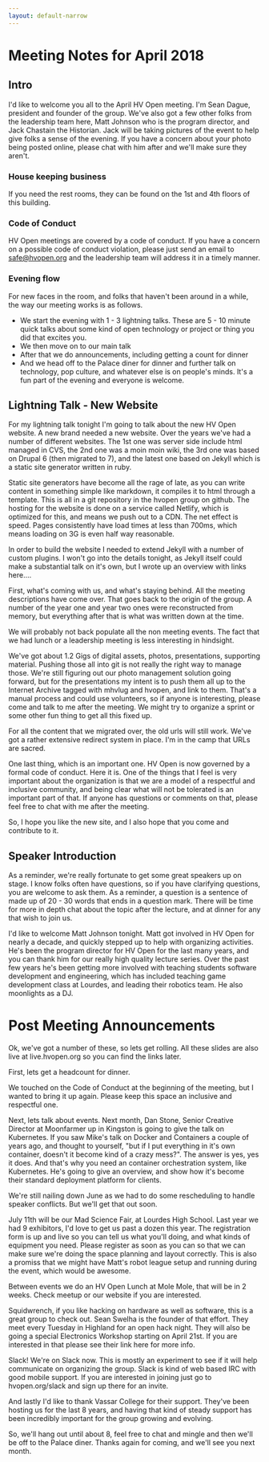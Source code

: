 ```yaml
---
layout: default-narrow
---
```


# Meeting Notes for April 2018 #

## Intro ##

I'd like to welcome you all to the April HV Open meeting. I'm Sean
Dague, president and founder of the group. We've also got a few other
folks from the leadership team here, Matt Johnson who is the program
director, and Jack Chastain the Historian. Jack will be taking
pictures of the event to help give folks a sense of the evening. If
you have a concern about your photo being posted online, please chat
with him after and we'll make sure they aren't.

### House keeping business ###

If you need the rest rooms, they can be found on the 1st and 4th
floors of this building.

### Code of Conduct ###

HV Open meetings are covered by a code of conduct. If you have a
concern on a possible code of conduct violation, please just send an
email to safe@hvopen.org and the leadership team will address it in a
timely manner.

### Evening flow ###

For new faces in the room, and folks that haven't been around in a
while, the way our meeting works is as follows.

* We start the evening with 1 - 3 lightning talks. These are 5 - 10
  minute quick talks about some kind of open technology or project or
  thing you did that excites you.
* We then move on to our main talk
* After that we do announcements, including getting a count for dinner
* And we head off to the Palace diner for dinner and further talk on
  technology, pop culture, and whatever else is on people's
  minds. It's a fun part of the evening and everyone is welcome.

## Lightning Talk - New Website ##

For my lightning talk tonight I'm going to talk about the new HV Open
website. A new brand needed a new website. Over the years we've had a
number of different websites. The 1st one was server side include html
managed in CVS, the 2nd one was a moin moin wiki, the 3rd one was
based on Drupal 6 (then migrated to 7), and the latest one based on
Jekyll which is a static site generator written in ruby.

Static site generators have become all the rage of late, as you can
write content in something simple like markdown, it compiles it to
html through a template. This is all in a git repository in the hvopen
group on github. The hosting for the website is done on a service
called Netlify, which is optimized for this, and means we push out to
a CDN. The net effect is speed. Pages consistently have load times at
less than 700ms, which means loading on 3G is even half way
reasonable.

In order to build the website I needed to extend Jekyll with a number
of custom plugins. I won't go into the details tonight, as Jekyll
itself could make a substantial talk on it's own, but I wrote up an
overview with links here....

First, what's coming with us, and what's staying behind. All the
meeting descriptions have come over. That goes back to the origin of
the group. A number of the year one and year two ones were
reconstructed from memory, but everything after that is what was
written down at the time.

We will probably not back populate all the non meeting events. The
fact that we had lunch or a leadership meeting is less interesting in
hindsight.

We've got about 1.2 Gigs of digital assets, photos, presentations,
supporting material. Pushing those all into git is not really the
right way to manage those. We're still figuring out our photo
management solution going forward, but for the presentations my intent
is to push them all up to the Internet Archive tagged with mhvlug and
hvopen, and link to them. That's a manual process and could use
volunteers, so if anyone is interesting, please come and talk to me
after the meeting. We might try to organize a sprint or some other fun
thing to get all this fixed up.

For all the content that we migrated over, the old urls will still
work. We've got a rather extensive redirect system in place. I'm in
the camp that URLs are sacred.

One last thing, which is an important one. HV Open is now governed by
a formal code of conduct. Here it is. One of the things that I feel is
very important about the organization is that we are a model of a
respectful and inclusive community, and being clear what will not be
tolerated is an important part of that. If anyone has questions or
comments on that, please feel free to chat with me after the meeting.

So, I hope you like the new site, and I also hope that you come and
contribute to it.

## Speaker Introduction ##

As a reminder, we're really fortunate to get some great speakers up on
stage. I know folks often have questions, so if you have clarifying
questions, you are welcome to ask them. As a reminder, a question is a
sentence of made up of 20 - 30 words that ends in a question
mark. There will be time for more in depth chat about the topic after
the lecture, and at dinner for any that wish to join us.

I'd like to welcome Matt Johnson tonight. Matt got involved in HV Open
for nearly a decade, and quickly stepped up to help with organizing
activities. He's been the program director for HV Open for the last
many years, and you can thank him for our really high quality lecture
series. Over the past few years he's been getting more involved with
teaching students software development and engineering, which has
included teaching game development class at Lourdes, and leading their
robotics team. He also moonlights as a DJ.

# Post Meeting Announcements #

Ok, we've got a number of these, so lets get rolling. All these slides
are also live at live.hvopen.org so you can find the links later.

First, lets get a headcount for dinner.

We touched on the Code of Conduct at the beginning of the
meeting, but I wanted to bring it up again. Please keep this space an
inclusive and respectful one.

Next, lets talk about events. Next month, Dan Stone, Senior Creative
Director at Moonfarmer up in Kingston is going to give the talk on
Kubernetes. If you saw Mike's talk on Docker and Containers a couple
of years ago, and thought to yourself, "but if I put everything in
it's own container, doesn't it become kind of a crazy mess?". The
answer is yes, yes it does. And that's why you need an container
orchestration system, like Kubernetes. He's going to give an overview,
and show how it's become their standard deployment platform for
clients.

We're still nailing down June as we had to do some rescheduling to
handle speaker conflicts. But we'll get that out soon.

July 11th will be our Mad Science Fair, at Lourdes High School. Last
year we had 9 exhibitors, I'd love to get us past a dozen this
year. The registration form is up and live so you can tell us what
you'll doing, and what kinds of equipment you need. Please register as
soon as you can so that we can make sure we're doing the space
planning and layout correctly. This is also a promiss that we might
have Matt's robot league setup and running during the event, which
would be awesome.

Between events we do an HV Open Lunch at Mole Mole, that will be in 2
weeks. Check meetup or our website if you are interested.

Squidwrench, if you like hacking on hardware as well as software, this
is a great group to check out. Sean Swelha is the founder of that
effort. They meet every Tuesday in Highland for an open hack
night. They will also be going a special Electronics Workshop starting
on April 21st. If you are interested in that please see their link
here for more info.

Slack! We're on Slack now. This is mostly an experiment to see if it
will help communicate on organizing the group. Slack is kind of web
based IRC with good mobile support. If you are interested in joining
just go to hvopen.org/slack and sign up there for an invite.

And lastly I'd like to thank Vassar College for their support. They've
been hosting us for the last 8 years, and having that kind of steady
support has been incredibly important for the group growing and
evolving.

So, we'll hang out until about 8, feel free to chat and mingle and
then we'll be off to the Palace diner. Thanks again for coming, and
we'll see you next month.
